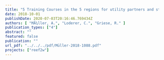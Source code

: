 ```yaml
---
title: "5 Training Courses in the 5 regions for utility partners and stakeholders on pilotactivities"
date: 2018-10-01
publishDate: 2020-07-03T20:16:46.769434Z
authors: [ "MÃ¼ller, A.", "Loderer, C.", "Griese, R." ]
publication_types: ["4"]
abstract: ""
featured: false
publication: ""
url_pdf: "../../../pdf/Müller-2018-1088.pdf"
projects: ["reef2w"]
---
```



